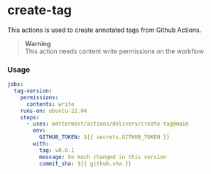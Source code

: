 # create-tag

This actions is used to create annotated tags from Github Actions.

> **Warning**  
> This action needs content write permissions on the workflow

### Usage

```yaml
jobs:
  tag-version:
    permissions:
      contents: write
    runs-on: ubuntu-22.04
    steps:
      - uses: mattermost/actions/delivery/create-tag@main
        env:
          GITHUB_TOKEN: ${{ secrets.GITHUB_TOKEN }}
        with:
          tag: v0.0.1
          message: So much changed in this version
          commit_sha: ${{ github.sha }}
```